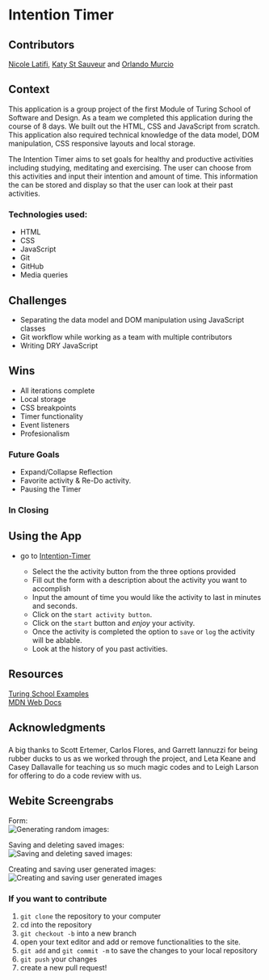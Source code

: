 
# Intention Timer

## Contributors

[Nicole Latifi](https://github.com/NicoleLatifi), [Katy St Sauveur](https://github.com/krogowsk531) and [Orlando Murcio](https://www.github.com/atos20)

## Context

This application is a group project of the first Module of Turing School of Software and Design. As a team we completed this application during the course of 8 days. We built out the HTML, CSS and JavaScript from scratch. This application also required technical knowledge of the data model, DOM manipulation, CSS responsive layouts and local storage.

The Intention Timer aims to set goals for healthy and productive activities including studying, meditating and exercising. The user can choose from this activities and input their intention and amount of time. This information the can be stored and display so that the user can look at their past activities.

### Technologies used:

 * HTML
 * CSS
 * JavaScript
 * Git
 * GitHub
 * Media queries


## Challenges

  * Separating the data model and DOM manipulation using JavaScript classes
  * Git workflow while working as a team with multiple contributors
  * Writing DRY JavaScript  

## Wins

  * All iterations complete
  * Local storage
  * CSS breakpoints
  * Timer functionality
  * Event listeners
  * Profesionalism



### Future Goals

  * Expand/Collapse Reflection
  * Favorite activity & Re-Do activity.
  * Pausing the Timer


### In Closing


## Using the App
* go to [Intention-Timer](https://github.com/Atos20/intention-timer)

  * Select the the activity button from the three options provided
  * Fill out the form with a description about the activity you want to accomplish
  * Input the amount of time you would like the activity to last in minutes and seconds.
  * Click on the `start activity button`.
  * Click on the `start` button and *enjoy* your activity.
  * Once the activity is completed the option to `save` or `log` the activity will be ablable.
  * Look at the history of you past activities.

## Resources

[Turing School Examples](https://www.github.com/turingschool-examples/romcom)    
[MDN Web Docs](https://developer.mozilla.org/en-US/)

## Acknowledgments
###
A big thanks to Scott Ertemer, Carlos Flores, and Garrett Iannuzzi for being rubber ducks to us as we worked through the project, and Leta Keane and Casey Dallavalle for teaching us so much magic codes and to Leigh Larson for offering to do a code review with us.
## Webite Screengrabs

Form:  
![Generating random images:](https://github.com/Atos20/romcom/blob/master/assets/readme/random-covers.gif?raw=true)

Saving and deleting saved images:  
![Saving and deleting saved images:]()

Creating and saving user generated images:  
![Creating and saving user generated images]()

### If you want to contribute

1. `git clone` the repository to your computer
1. cd into the repository
1. `git checkout -b` into a new branch
1. open your text editor and add or remove functionalities to the site.
1. `git add` and `git commit -m` to save the changes to your local repository
1. `git push` your changes
1. create a new pull request!
